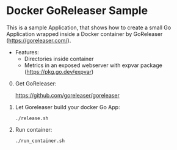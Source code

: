 # Docker GoReleaser Sample

This is a sample Application, that shows how to create a small Go Application wrapped inside a Docker container by GoReleaser (https://goreleaser.com/).

* Features:
    * Directories inside container
    * Metrics in an exposed webserver with expvar package (https://pkg.go.dev/expvar)

0. Get GoReleaser:

    https://github.com/goreleaser/goreleaser

1. Let Goreleaser build your docker Go App:

    `./release.sh`

2. Run container:

    `./run_container.sh`